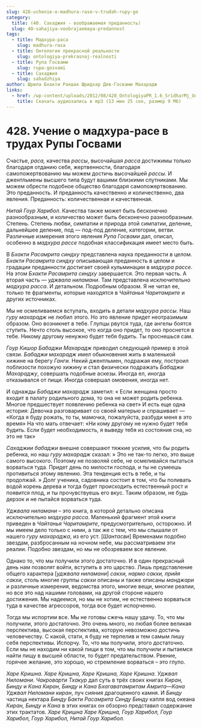 ```yaml
---
slug: 428-uchenie-o-madhura-rase-v-trudah-rupy-go
category:
  title: (40. Сахаджия - воображаемая преданность)
  slug: 40-sahajiya-voobrajaemaya-predannost
tags:
  - title: Мадхура-раса
    slug: madhura-rasa
  - title: Онтология прекрасной реальности
    slug: ontologiya-prekrasnoj-realnosti
  - title: Рупа Госвами
    slug: rupa-gosvami
  - title: Сахаджия
    slug: sahadzhiya
author: Шрила Бхакти Ракшак Шридхар Дев-Госвами Махарадж
links:
  - href: /wp-content/uploads/2012/08/428_OntologiyaPR_1.6_SridharMj_Ucheniye_o_madhura_rase_v_trudah_Rupy_Gosvami.mp3
    title: Скачать аудиозапись в mp3 (13 мин 25 сек, размер 9 Мб)
---
```


# 428. Учение о мадхура-расе в трудах Рупы Госвами

Счастье, *раса,* качества *рассы*, высочайшая *расса* достижимы только благодаря отданию себя, жертвенности, благодаря самопожертвованию мы можем достичь высочайшей *рассы*. И джентльмены высшего типа будут вашими близкими спутниками. Мы можем обрести подобное общество благодаря самопожертвованию. Это преданность. И преданность качественно и количественно, два явления. Преданность: количественная и качественная.

*Нитай Гоур Харибол*. Качества также может быть бесконечно разнообразным, и количество может быть бесконечно разнообразным. Степень. Степень любви, симпатии и природа этой симпатии, деление, дальнейшее деление, под — под-под деление, категории, ветви. Различные измерения этого явления *Рупа Госвами* дал, описал, особенно в *мадхура рассе* подобная классификация имеет место быть.

В *Бхакти Расамрита* *синдху* представлена наука преданности в целом. *Бхакти* *Расамрита синдху* описывающая преданность в целом и градации преданности достигает своей кульминации в *мадхура рассе*. На этом *Бхакти Расамрита синдху* завершается. Это первая часть. А вторая часть — *уджвала ниламани*. Там представлена исключительно *мадхура расса*. И детальном. Подробным образом. Я не читал ее, только те фрагменты, которые находятся в *Чайтанья Чаритамрите* и других источниках.

Мы не осмеливаемся вступать, входить в детали *мадхура рассы*. Наш *гуру махарадж* не любил этого. Но это явление придет неотразимым образом. Оно возникнет в тебе. Глупцы рвутся туда, где ангелы боятся ступить. Нечто столь высокое, что когда оно придет, то оно проснется в тебе. Никому другому ненужно будет тебя будить. Ты проснешься сам.

*Гоур Кишор Бабаджи Махарадж* приводил следующий пример в этой связи. *Бабаджи* *махарадж* имел обыкновения жить в маленькой хижине на берегу *Ганги.* Некий джентльмен, подражая ему, построил поблизости похожую хижину и стал физически подражать *Бабаджи* *Махараджу*, совершать подобные аскезы. Иногда ел, иногда отказывался от пищи. Иногда совершал омовения, иногда нет.

И однажды *Бабаджи махарадж* заметил: « Если женщина просто входит в палату родильного дома, то она не может родить ребенка. Многое предшествует появлению ребенка на свет» И есть еще одна история: Девочка разговаривает со своей матерью и спрашивает — «Когда я буду рожать, то ты, мамочка, пожалуйста, разбуди меня в это время» На что мать отвечает: «Ни кому другому не нужно будет тебя будить. Если будет необходимость, я выведу тебя из состояния сна, но это не так»

*Сахаджии бабаджи* внешне совершают тяжкие усилия, что бы родить ребенка, но наш *гуру махарадж* сказал: » Это не так-то легко, это выше самого высокого. Поэтому не позволяй себе, не осмеливайся пытаться ворваться туда. Придет день по милости господа, и ты не сумеешь противиться этому явлению. Эта тенденция есть в тебе, и ты продолжай. » Долг ученика, садовника состоит в том, что бы поливать водой корень дерева и тогда будет происходить естественный рост и появится плод, и ты прочувствуешь его вкус. Таким образом, не будь дерзок и не пытайся ворваться туда.

*Уджвала ниламани* – это книга, в которой детально описана исключительно *мадхура расса*. Маленький фрагмент этой книги приведен в *Чайтанья Чаритамрите*, предусмотрительно, осторожно. И мы имеем дело только с ними, а так же с тем, что мы слышали от нашего *гуру махараджа*, из его уст. [*Шантасви*] Временами подобно звездам, разбросанным на ночном небе, мы рассматриваем эти реалии. Подобно звездам, но мы не обозреваем все явление.

Однако то, что мы получили этого достаточно. И в один прекрасный день нам позволят войти, вступить в это царство. Лишь представление общего характера [*уджвала ниламани*] *сакхи, нармо сакхи, прийя сакхи*, столь многие группы *сакхи* описаны и также описаны *манджари* и различные измерения, ведомства этого, многие вещи, многие реалии, но все это над нашими головами, на другой стороне нашего достижения. Мы надеемся, но мы не хотим, не естественно ворваться туда в качестве агрессоров, тогда все будет испорченно.

Тогда мы испортим все. Мы не готовы сжечь нашу удачу. То, что мы получили, этого достаточно. Это очень много, но любая более великая перспектива, высокая перспектива, которую невозможно достичь человечеству. С какой, стати, я буду не терпелив и тем самым лишу себя перспективы. Испорчу. То, что мы получили, этого достаточно. Если мы не находим ни какой пищи в том, что мы получили и пытаемся найти пищу в высшей области, то будет предательством. Рвение, горячее желание, это хорошо, но стремление ворваться – это глупо.

*Харе Кришна. Харе Кришна, Харе Кришна, Харе Кришна. Уджвал Ниломани*. *Чакроварти Тхакур* дал суть в трёх своих книгах *Киран, Бинду* и *Кана* *Киран, Бинду* и *Кана* *Бхагаватамритам Амрита*—*Кана Уджвал Ниломани киран*, луч сияния драгоценного камня. И *Бинду* частица нектара *Бинду Бакти Расамрита Синду Бинду* капля вод океана *Киран, Бинду* и *Кана* в этих книгах он обзорно представил содержание этих трактатов. *Харе Кришна Харе Кришна, Гоур Харибол, Гоур Харибол, Гоур Харибол, Нитай Гоур Харибол.*

